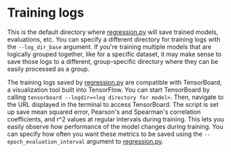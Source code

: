 # Training logs
This is the default directory where [regression.py](../../code/regression.py) will save trained models, evaluations, etc. 
You can specify a different directory for training logs with the `--log_dir_base` argument.
If you're training multiple models that are logically grouped together, like for a specific dataset, it may make sense to save those logs to a different, group-specific directory where they can be easily processed as a group. 


The training logs saved by [regression.py](../../code/regression.py) are compatible with TensorBoard, a visualization tool built into TensorFlow.
You can start TensorBoard by calling `tensorboard --logdir=<log directory for model>`. Then, navigate to the URL displayed in the terminal to access TensorBoard. 
The script is set up save mean squared error, Pearson's and Spearman's correlation coefficients, and r^2 values at regular intervals during training.
This lets you easily observe how performance of the model changes during training.
You can specify how often you want these metrics to be saved using the `--epoch_evaluation_interval` argument to [regression.py](../../code/regression.py).
